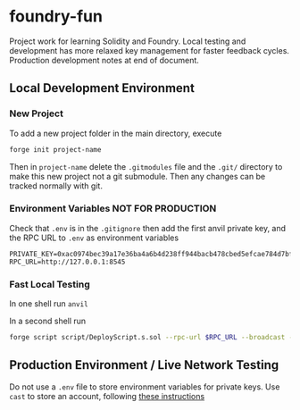# foundry-fun
Project work for learning Solidity and Foundry. Local testing and development has more relaxed key management for faster feedback cycles. Production development notes at end of document.

## Local Development Environment
### New Project

To add a new project folder in the main directory, execute
```sh
forge init project-name
```

Then in `project-name` delete the `.gitmodules` file and the `.git/` directory to make this new project not a git submodule. Then any changes can be tracked normally with git.

### Environment Variables NOT FOR PRODUCTION

Check that `.env` is in the `.gitignore` then add the first anvil private key, and the RPC URL to `.env` as environment variables

```
PRIVATE_KEY=0xac0974bec39a17e36ba4a6b4d238ff944bacb478cbed5efcae784d7bf4f2ff80
RPC_URL=http://127.0.0.1:8545
```

### Fast Local Testing
In one shell run `anvil`

In a second shell run
```sh
forge script script/DeployScript.s.sol --rpc-url $RPC_URL --broadcast --private-key $PRIVATE_KEY
```

## Production Environment / Live Network Testing
Do not use a `.env` file to store environment variables for private keys. Use `cast` to store an account, following [these instructions](https://updraft.cyfrin.io/courses/foundry/foundry-simple-storage/never-use-a-env-file?lesson_format=transcript)
